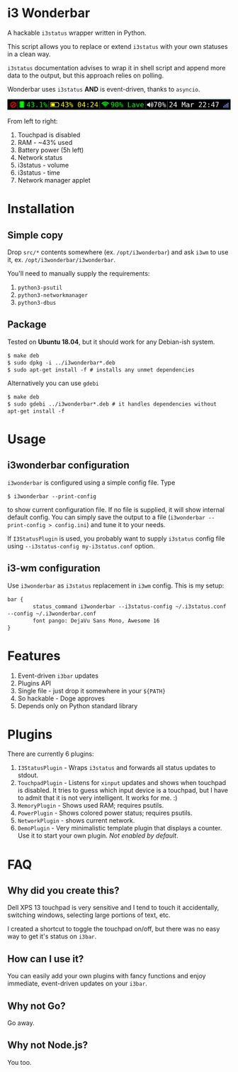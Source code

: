 # i3 Wonderbar

A hackable `i3status` wrapper written in Python.

This script allows you to replace or extend `i3status` with your
own statuses in a clean way.

`i3status` documentation advises to wrap it in shell script
and append more data to the output, but this approach relies on
polling.

Wonderbar uses `i3status` **AND** is event-driven, thanks to `asyncio`.

![Screenshot](i3wonderbar.png)

From left to right:

1. Touchpad is disabled
2. RAM - ~43% used
3. Battery power (5h left)
4. Network status
5. i3status - volume
6. i3status - time
7. Network manager applet

# Installation

## Simple copy

Drop `src/*` contents somewhere (ex. `/opt/i3wonderbar`) and ask `i3wm`
to use it, ex. `/opt/i3wonderbar/i3wonderbar`.

You'll need to manually supply the requirements:

1. `python3-psutil`
2. `python3-networkmanager`
3. `python3-dbus`

## Package

Tested on **Ubuntu 18.04**, but it should work for any Debian-ish system.

```
$ make deb
$ sudo dpkg -i ../i3wonderbar*.deb
$ sudo apt-get install -f # installs any unmet dependencies
```

Alternatively you can use `gdebi`

```
$ make deb
$ sudo gdebi ../i3wonderbar*.deb # it handles dependencies without apt-get install -f
```

# Usage

## i3wonderbar configuration

`i3wonderbar` is configured using a simple config file. Type

```
$ i3wonderbar --print-config
```

to show current configuration file. If no file is supplied, it will
show internal default config. You can simply save the output to a file
(`i3wonderbar --print-config > config.ini`) and tune it to your needs.

If `I3StatusPlugin` is used, you probably want to supply `i3status`
config file using `--i3status-config my-i3status.conf` option.

## i3-wm configuration

Use `i3wonderbar` as `i3status` replacement in `i3wm` config.
This is my setup:

```
bar {
        status_command i3wonderbar --i3status-config ~/.i3status.conf --config ~/.i3wonderbar.conf
        font pango: DejaVu Sans Mono, Awesome 16
}
```

# Features

1. Event-driven `i3bar` updates
2. Plugins API
3. Single file - just drop it somewhere in your `${PATH}`
4. So hackable - Doge approves
5. Depends only on Python standard library

# Plugins

There are currently 6 plugins:

1. `I3StatusPlugin` - Wraps `i3status` and forwards all status updates to stdout.
2. `TouchpadPlugin` - Listens for `xinput` updates and shows when touchpad
is disabled. It tries to guess which input device is a touchpad,
but I have to admit that it is not very intelligent. It works for me. :)
3. `MemoryPlugin` - Shows used RAM; requires psutils.
4. `PowerPlugin` - Shows colored power status; requires psutils.
5. `NetworkPlugin` - shows current network.
6. `DemoPlugin` - Very minimalistic template plugin that displays a
counter. Use it to start your own plugin. *Not enabled by default*.

# FAQ

## Why did you create this?

Dell XPS 13 touchpad is very sensitive and I tend to touch it
accidentally, switching windows, selecting large portions of text, etc.

I created a shortcut to toggle the touchpad on/off, but there was
no easy way to get it's status on `i3bar`.

## How can I use it?

You can easily add your own plugins with fancy functions and enjoy
immediate, event-driven updates on your `i3bar`.

## Why not Go?

Go away.

## Why not Node.js?

You too.
